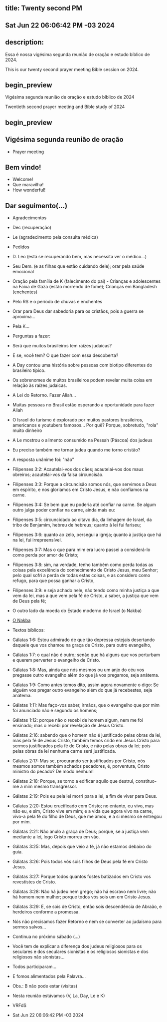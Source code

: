 ## title: Twenty second PM
## Sat Jun 22 06:06:42 PM -03 2024

## description:

Essa é nossa vigésima segunda reunião de oração e estudo bíblico de 2024.

This is our twenty second prayer meeting Bible session on 2024.

## begin_preview

Vigésima segunda reunião de oração e estudo bíblico de 2024

Twentieth second prayer meeting and Bible study of 2024

## begin_preview

## Vigésima segunda reunião de oração

- Prayer meeting

## Bem vindo!
- Welcome!
- Que maravilha!
- How wonderful!

## Dar seguimento(...)

- Agradecimentos
- Dec (recuperação)
- Le (agradecimento pela consulta médica) 

- Pedidos
- D. Leo (está se recuperando bem, mas necessita ver o médico...)
- Seu Dem. (e as filhas que estão cuidando dele); orar pela saúde emocional
- Oração pela família de K (falecimento do pai) - Crianças e adolescentes na Faixa de Gaza (estão morrendo de fome); Crianças em Bangladesh (enchentes) 
- Pelo RS e o período de chuvas e enchentes
- Orar para Deus dar sabedoria para os cristãos, pois a guerra se aproxima... 
- Pela K...

- Perguntas a fazer: 
- Será que muitos brasileiros tem raízes judaicas?
- E se, você tem? O que fazer com essa descoberta?
- A Day contou uma história sobre pessoas com biotipo diferentes do brasileiro típico. 
- Os sobrenomes de muitos brasileiros podem revelar muita coisa em relação às raízes judaicas. 
- A Lei do Retorno. Fazer Aliah... 
- Muitas pessoas no Brasil estão esperando a oportunidade para fazer Aliah
- O Israel do turismo é explorado por muitos pastores brasileiros, americanos e youtubers famosos... Por quê? Porque, sobretudo, "rola" muito dinheiro
- A Le mostrou o alimento consumido na Pessah (Páscoa) dos judeus

- Eu preciso também me tornar judeu quando me torno cristão?
- A resposta unânime foi: "não" 
- Filipenses 3:2: Acautelai-vos dos cães; acautelai-vos dos maus obreiros; acautelai-vos da falsa circuncisão.
- Filipenses 3:3: Porque a circuncisão somos nós, que servimos a Deus em espírito, e nos gloriamos em Cristo Jesus, e não confiamos na carne.
- Filipenses 3:4: Se bem que eu poderia até confiar na carne. Se algum outro julga poder confiar na carne, ainda mais eu:
- Filipenses 3:5: circuncidado ao oitavo dia, da linhagem de Israel, da tribo de Benjamim, hebreu de hebreus; quanto à lei fui fariseu;
- Filipenses 3:6: quanto ao zelo, persegui a igreja; quanto à justiça que há na lei, fui irrepreensível.
- Filipenses 3:7: Mas o que para mim era lucro passei a considerá-lo como perda por amor de Cristo;
- Filipenses 3:8: sim, na verdade, tenho também como perda todas as coisas pela excelência do conhecimento de Cristo Jesus, meu Senhor; pelo qual sofri a perda de todas estas coisas, e as considero como refugo, para que possa ganhar a Cristo,
- Filipenses 3:9: e seja achado nele, não tendo como minha justiça a que vem da lei, mas a que vem pela fé de Cristo, a saber, a justiça que vem de Deus pela fé;

- O outro lado da moeda do Estado moderno de Israel (o Nakba)
- [O Nakba](https://en.wikipedia.org/wiki/Nakba) 

- Textos bíblicos:
- Gálatas 1:6: Estou admirado de que tão depressa estejais desertando daquele que vos chamou na graça de Cristo, para outro evangelho,
- Gálatas 1:7: o qual não é outro; senão que há alguns que vos perturbam e querem perverter o evangelho de Cristo.
- Gálatas 1:8: Mas, ainda que nós mesmos ou um anjo do céu vos pregasse outro evangelho além do que já vos pregamos, seja anátema.
- Gálatas 1:9: Como antes temos dito, assim agora novamente o digo: Se alguém vos pregar outro evangelho além do que já recebestes, seja anátema.

- Gálatas 1:11: Mas faço-vos saber, irmãos, que o evangelho que por mim foi anunciado não é segundo os homens;
- Gálatas 1:12: porque não o recebi de homem algum, nem me foi ensinado; mas o recebi por revelação de Jesus Cristo.

- Gálatas 2:16: sabendo que o homem não é justificado pelas obras da lei, mas pela fé de Jesus Cristo, também temos crido em Jesus Cristo para sermos justificados pela fé de Cristo, e não pelas obras da lei; pois pelas obras da lei nenhuma carne será justificada.
- Gálatas 2:17: Mas se, procurando ser justificados por Cristo, nós mesmos somos também achados pecadores, é, porventura, Cristo ministro do pecado? De modo nenhum!
- Gálatas 2:18: Porque, se torno a edificar aquilo que destruí, constituo-me a mim mesmo transgressor.
- Gálatas 2:19: Pois eu pela lei morri para a lei, a fim de viver para Deus.
- Gálatas 2:20: Estou crucificado com Cristo; no entanto, eu vivo, mas não eu, e sim, Cristo vive em mim; e a vida que agora vivo na carne, vivo-a pela fé do filho de Deus, que me amou, e a si mesmo se entregou por mim.
- Gálatas 2:21: Não anulo a graça de Deus; porque, se a justiça vem mediante a lei, logo Cristo morreu em vão. 

- Gálatas 3:25: Mas, depois que veio a fé, já não estamos debaixo do guia.
- Gálatas 3:26: Pois todos vós sois filhos de Deus pela fé em Cristo Jesus.
- Gálatas 3:27: Porque todos quantos fostes batizados em Cristo vos revestistes de Cristo.
- Gálatas 3:28: Não há judeu nem grego; não há escravo nem livre; não há homem nem mulher; porque todos vós sois um em Cristo Jesus.
- Gálatas 3:29: E, se sois de Cristo, então sois descendência de Abraão, e herdeiros conforme a promessa. 

- Nós não precisamos fazer Retorno e nem se converter ao judaísmo para sermos salvos...

- Continua no próximo sábado (...)

- Você tem de explicar a diferença dos judeus religiosos para os seculares e dos seculares sionistas e os religiosos sionistas e dos religiosos não sionistas... 

- Todos participaram...
- E fomos alimentados pela Palavra...

- Obs.: B não pode estar (visitas)
- Nesta reunião estávamos (V, La, Day, Le e K)

- VRFdS
- Sat Jun 22 06:06:42 PM -03 2024
